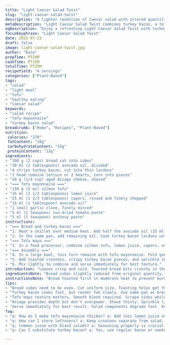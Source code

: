 ```yaml
---
title: "Light Caesar Salad Twist"
slug: "light-caesar-salad-twist"
description: "A lighter rendition of Caesar salad with altered quantities, replaced smoked ham with turkey bacon and tofu mayo infused with sun-dried tomatoes. Bread toasted in avocado oil instead of olive oil for a different flavor profile. Slightly longer toasting and mixing times for deeper flavor. Crisp romaine lettuce paired with tangy cheesy notes and a creamy, plant-based dressing loaded with capers and a hint of anchovy. Crunchy croutons, crispy turkey bacon, and shaved aged Asiago cheese finish this vibrant salad."
metaDescription: "Light Caesar Salad Twist combines turkey bacon, a tofu mayo blend, and crisp romaine for a flavorful, lighter take on the classic."
ogDescription: "Enjoy a refreshing Light Caesar Salad Twist with turkey bacon, creamy tofu mayo, and crunchy croutons for a new flavor experience."
focusKeyphrase: "Light Caesar Salad Twist"
date: 2025-07-23
draft: false
image: light-caesar-salad-twist.jpg
author: "Kate"
prepTime: PT20M
cookTime: PT15M
totalTime: PT35M
recipeYield: "4 servings"
categories: ["Plant-Based"]
tags:
- "salad"
- "light meal"
- "tofu"
- "healthy eating"
- "Caesar salad"
keywords:
- "salad recipe"
- "tofu mayonnaise"
- "turkey bacon salad"
breadcrumb: ["Home", "Recipes", "Plant-Based"]
nutrition: 
 calories: "270"
 fatContent: "18g"
 carbohydrateContent: "15g"
 proteinContent: "12g"
ingredients:
- "100 g (2 cups) bread cut into cubes"
- "30 ml (2 tablespoons) avocado oil, divided"
- "4 strips turkey bacon, cut into thin lardons"
- "1 head romaine lettuce or 2 hearts, torn into pieces"
- "20 g (1/4 cup) aged Asiago cheese, shaved"
- "=== Tofu mayonnaise ==="
- "150 g (5 oz) silken tofu"
- "35 ml (2 1/3 tablespoons) lemon juice"
- "25 ml (1 2/3 tablespoons) capers, rinsed and finely chopped"
- "15 ml (1 tablespoon) avocado oil"
- "1 small garlic clove, finely minced"
- "5 ml (1 teaspoon) sun-dried tomato paste"
- "5 ml (1 teaspoon) anchovy paste"
instructions:
- "=== Bread and turkey bacon ==="
- "1. Heat a skillet over medium heat. Add half the avocado oil (15 ml). Toast bread cubes until golden and crisp, about 7 minutes, shaking pan often. Remove and set aside."
- "2. In the same pan, add remaining oil. Cook turkey bacon lardons until browned and crispy, about 8-10 minutes. Drain on paper towels. Reserve pan drippings if any."
- "=== Tofu mayo ==="
- "3. In a food processor, combine silken tofu, lemon juice, capers, avocado oil, garlic, sun-dried tomato paste, and anchovy paste. Blend until smooth, scraping sides occasionally. Season with salt and black pepper."
- "=== Assembly ==="
- "4. In a large bowl, toss torn romaine with tofu mayonnaise. Fold gently to coat leaves evenly without bruising."
- "5. Add toasted croutons, crispy turkey bacon pieces, and sprinkle shaved Asiago cheese over top."
- "6. Mix lightly to combine and serve immediately for best texture."
introduction: "Leaves crisp and cold. Toasted bread bits crunchy in the mouth. Turkey bacon snaps with each bite. Creamy mayo but not heavy. Tofu blends smooth but tang hits sharp. Sun-dried tomato smudges color and flavor in unexpected places. Lemon juice brings zing and wakes everything up. Caper pops hidden like little salt bombs. Cheese sliced thin, adds mature notes. Toss fast, avoid sogginess. Plate changes appearance every moment. Eating is dynamic, parts collide textures, flavors spike and mellow. No overdoing. Just enough fat, acid, crunch. You feel satiated, not weighed down. Salad becomes main event, not light side. Changed ingredients subtly but enough to pull away from classic. Try variations with leftover bread or other cured meats too."
ingredientsNote: "Bread cubes slightly reduced from original quantity, to keep croutons crisp but less bready bulk. Avocado oil swapped in; neutral, buttery flavor supports toasting without intense olive notes. Turkey bacon replaces smoky ham—lower fat, different savory profile, easy to crisp. Cheese switched to Asiago, aged sharpness instead of Parmigiano brightness, creates new textural contrast when shaved thinly. Tofu weight trimmed to 150 grams for creaminess but lighter feel. Sun-dried tomato paste and anchovy paste replace anchovy fillet and raw garlic for layered umami and gentler pungency. Lemon juice bumped slightly to balance richness. Capers kept but reduced, flavor more balanced. Garlic added finely minced, not pressed whole, rounded small bites of flavor. Oil in mayo adjusted for consistency and gloss. Versatile components, easy to swap based on pantry."
instructionsNote: "Bread toasted first in moderate heat to prevent burning, about 7 minutes instead of 5 to deepen color without hardening too much. Removing bread early avoids over-crispness that can break teeth. Cooking turkey bacon in same pan saves fat and flavor; longer time helps render fat and crisp lardons well. Drain well on paper towel to avoid soggy salad. Food processor blending tofu mayonnaise prolonged to ensure smooth homogeneity; scraping sides critical to avoid small tofu lumps. Seasoning progressive; add salt after blending since anchovy and capers are salty. Toss romaine quickly but completely with mayonnaise to coat leaves uniformly but keep texture intact. Adding croutons and bacon last preserves crunch. Shaved Asiago sprinkled gently to finish—cheese melts slightly but mostly stays firm, contrasting textures. Serve immediately to maintain salad balance and texture integrity."
tips:
- "Bread cubes need to be even. Cut uniform size. Toasting helps get that crunch. Watch carefully—avoid burning. Up to 7 minutes for golden brown. Toss or shake pan often. Proper heat key. Too high burns outside. Too low won’t crisp. Take out bread soon. Keep it light, airy, perfect croutons."
- "Turkey bacon cooks fast, but render fat slowly. Use same pan as bread. Keeps flavors merged. Check often. Lardons should be crispy. Drain well after cooking. Paper towel absorbs excess oil. Crispiness lost if not drained. Add on top freshly tossed salad. Contrast textures vibrant."
- "Tofu mayo texture matters. Smooth blend required. Scrape sides while processing. Ensure no lumps exist. Adjust seasonings last. Too salty—add less capers or anchovy paste. Leafy greens are delicate. Toss quickly, coat with mayo. Even coverage needed. Preserve romaine crunch. Fridge can wilt lettuce."
- "Asiago provides depth but don't overpower. Shave thinly. Sprinkle lightly on top. Melting slightly gives warmth. Different from Parmigiano but heightens flavor. Layering textures assist with overall experience. Alternate between cheese and crunchy toppings. Each bite should vary but harmonize. Try fresh herbs for extra."
- "Serve immediately for best result. Salad components degrade fast. Keep ingredients separate until last moment. Prepping ahead is risky. Soggy croutons ruin everything. Variation is possible. Leftover bread or different meats exchange. Balance salt, acidity, and crunch. A twist to keep flavors lively."
faq:
- "q: How do I make tofu mayonnaise thicker? a: Add less lemon juice next time. Adjust oil as well. Can include different ingredients. More or less capers too. Consider blending longer for air incorporation. Just be careful—too much liquid makes it runny."
- "q: How can I store leftovers? a: Keep croutons separate from salad. Use airtight containers. Lettuce can wilt quickly. Try keeping tofu mayo in fridge. Use within 3 days ideally. Crispiness lost if mixed before storage. Consider adding crunch back later."
- "q: Common issue with bland salads? a: Seasoning properly is crucial. Check dressing balance. Some add heat if needed. Spice or a little garlic powder might help. Also, adjust the acidity. A splash of vinegar may brighten taste. Experiment with flavors."
- "q: Can I substitute turkey bacon? a: Yes, use regular bacon or smoked alternatives. Just watch cooking times. Some don’t mind using no meat at all. Try mushrooms for umami flavor. Keep dressing creamy for richness. Tofu base allows variations."

---
```

